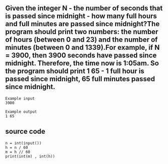 ## Given the integer N - the number of seconds that is passed since midnight - how many full hours and full minutes are passed since midnight?The program should print two numbers: the number of hours (between 0 and 23) and the number of minutes (between 0 and 1339).For example, if N = 3900, then 3900 seconds have passed since midnight. Therefore, the time now is 1:05am. So the program should print 1 65 - 1 full hour is passed since midnight, 65 full minutes passed since midnight.  

```
Example input
3900

Example output
1 65
```

## source code
```
n = int(input())
h = n / 60
m = h // 60
print(int(m) , int(h))
```
